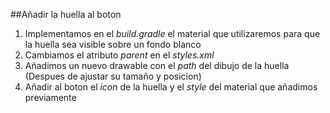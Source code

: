 ##Añadir la huella al boton

1. Implementamos en el *build.gradle* el material que utilizaremos para que la huella sea visible sobre un fondo blanco 
2. Cambiamos el atributo _parent_ en el *styles.xml*
3. Añadimos un nuevo drawable con el _path_ del dibujo de la huella (Despues de ajustar su tamaño y posicion)
4. Añadir al boton el _icon_ de la huella y el _style_ del material que añadimos previamente